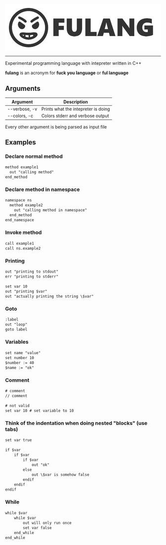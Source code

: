 ![logo](fulang-logo.png)
***

Experimental programming language with intepreter written in C++

__fulang__ is an acronym for **fuck you language** or **ful language**

## Arguments

| Argument    		| Description                           |
| --------    		| -----------                           |
| --verbose, -v   	| Prints what the intepreter is doing   |
| --colors, -c		| Colors stderr and verbose output      |

Every other argument is being parsed as input file

## Examples

### Declare normal method

```
method example1
  out "calling method"
end_method
```

### Declare method in namespace

```
namespace ns
  method example2
    out "calling method in namespace"
  end_method
end_namespace
```

### Invoke method

```
call example1
call ns.example2
```

### Printing

```
out "printing to stdout"
err "printing to stderr"

set var 10
out "printing $var"
out "actually printing the string \$var"
```

### Goto

```
:label
out "loop"
goto label
```

### Variables

```
set name "value"
set number 10
$number := 40
$name := "ok"
```

### Comment

```
# comment
// comment

# not valid
set var 10 # set variable to 10
```

### Think of the indentation when doing nested "blocks" (use tabs)

```
set var true

if $var
	if $var
		if $var
			out "ok"
		else
			out \$var is somehow false
		endif
	endif
endif
```

### While

```
while $var
	while $var
		out will only run once
		set var false
	end_while
end_while
```